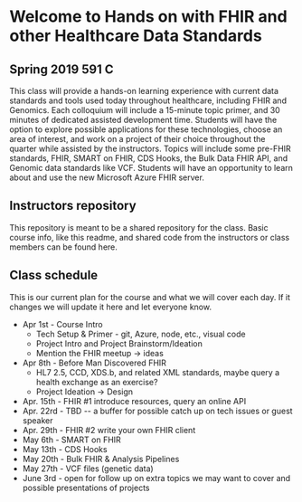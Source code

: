 # Welcome to Hands on with FHIR and other Healthcare Data Standards
## Spring 2019 591 C
This class will provide a hands-on learning experience with current data standards and tools used today throughout healthcare, including FHIR and Genomics. Each colloquium will include a 15-minute topic primer, and 30 minutes of dedicated assisted development time. Students will have the option to explore possible applications for these technologies, choose an area of interest, and work on a project of their choice throughout the quarter while assisted by the instructors. Topics will include some pre-FHIR standards, FHIR, SMART on FHIR, CDS Hooks, the Bulk Data FHIR API, and Genomic data standards like VCF. Students will have an opportunity to learn about and use the new Microsoft Azure FHIR server.

## Instructors repository
This repository is meant to be a shared repository for the class.  Basic course info, like this readme, and shared code from the instructors or class members can be found here.

## Class schedule
This is our current plan for the course and what we will cover each day.  If it changes we will update it here and let everyone know.

* Apr 1st - Course Intro
  * Tech Setup & Primer - git, Azure, node, etc., visual code
  * Project Intro and Project Brainstorm/Ideation
  * Mention the FHIR meetup → ideas
* Apr 8th - Before Man Discovered FHIR
  * HL7 2.5,  CCD, XDS.b, and related XML standards, maybe query a health exchange as an exercise?
  * Project Ideation → Design
* Apr. 15th - FHIR #1 introduce resources, query an online API
* Apr. 22rd - TBD -- a buffer for possible catch up on tech issues or guest speaker
* Apr. 29th - FHIR #2 write your own FHIR client
* May 6th -  SMART on FHIR
* May 13th - CDS Hooks
* May 20th - Bulk FHIR & Analysis Pipelines
* May 27th - VCF files (genetic data)
* June 3rd - open for follow up on extra topics we may want to cover and possible presentations of projects
